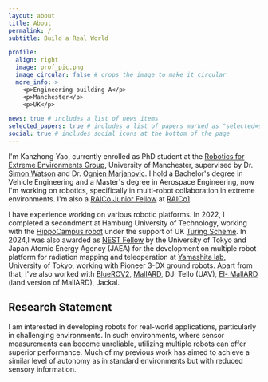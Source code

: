 ```yaml
---
layout: about
title: About
permalink: /
subtitle: Build a Real World

profile:
  align: right
  image: prof_pic.png
  image_circular: false # crops the image to make it circular
  more_info: >
    <p>Engineering building A</p>
    <p>Manchester</p>
    <p>UK</p>

news: true # includes a list of news items
selected_papers: true # includes a list of papers marked as "selected={true}"
social: true # includes social icons at the bottom of the page
---
```

I'm Kanzhong Yao, currently enrolled as PhD student at the [Robotics for Extreme Environments Group](https://uomrobotics.com/), University of Manchester, supervised by Dr. [Simon Watson](https://research.manchester.ac.uk/en/persons/simon.watson) and Dr. [Ognjen Marjanovic](https://research.manchester.ac.uk/en/persons/ognjen.marjanovic). I hold a Bachelor's degree in Vehicle Engineering and a Master's degree in Aerospace Engineering, now I'm working on robotics, specifically in multi-robot collaboration in extreme environments. I'm also a [RAICo Junior Fellow](https://raico.org/academia/fellowships/) at [RAICo1](https://raico.org/).

I have experience working on various robotic platforms. In 2022, I completed a secondment at Hamburg University of Technology, working with the [HippoCampus robot](https://hippocampusrobotics.github.io/) under the support of UK [Turing Scheme](https://www.turing-scheme.org.uk/). In 2024,I was also awarded as [NEST Fellow](https://www.oecd-nea.org/jcms/pl_24314/fellows-nest) by the University of Tokyo and Japan Atomic Energy Agency (JAEA) for the development on multiple robot platform for radiation mapping and teleoperation at [Yamashita lab](https://www.robot.t.u-tokyo.ac.jp/yamalab), University of Tokyo, working with Pioneer 3-DX ground robots. Apart from that, I've also worked with [BlueROV2](https://robotki.github.io/robots.html#), [MallARD](https://uomrobotics.com/robots/mallard.html), DJI Tello (UAV), [El- MallARD](https://uomrobotics.com/onewebmedia/IEEE%20ICM-2019%20Aquatic%20Surface%20Vehicle.pdf) (land version of MallARD), Jackal.

<h2>Research Statement</h2> 
I am interested in developing robots for real-world applications, particularly in challenging environments. In such environments, where sensor measurements can become unreliable, utilizing multiple robots can offer superior performance. Much of my previous work has aimed to achieve a similar level of autonomy as in standard environments but with reduced sensory information.